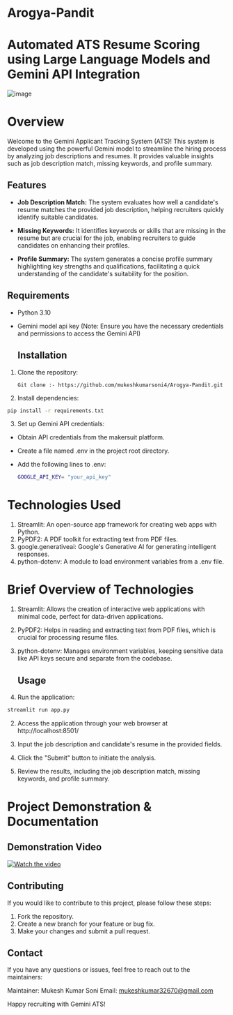 # Arogya-Pandit

# Automated ATS Resume Scoring using Large Language Models and Gemini API Integration

![image](https://github.com/user-attachments/assets/e2932afd-7e54-4312-99f3-04be0c47695f)

# Overview

Welcome to the Gemini Applicant Tracking System (ATS)! This system is developed using the powerful Gemini model to streamline the hiring process by analyzing job descriptions and resumes. It provides valuable insights such as job description match, missing keywords, and profile summary.


## Features
- **Job Description Match:** The system evaluates how well a candidate's resume matches the provided job description, helping recruiters quickly identify suitable candidates.

- **Missing Keywords:** It identifies keywords or skills that are missing in the resume but are crucial for the job, enabling recruiters to guide candidates on enhancing their profiles.

- **Profile Summary:** The system generates a concise profile summary highlighting key strengths and qualifications, facilitating a quick understanding of the candidate's suitability for the position.

## Requirements
- Python 3.10
- Gemini model api key (Note: Ensure you have the necessary credentials and permissions to access the Gemini API)

  ## Installation
1. Clone the repository:
   ```base
   Git clone :- https://github.com/mukeshkumarsoni4/Arogya-Pandit.git
     ```

2. Install dependencies:
```bash
pip install -r requirements.txt
```

3. Set up Gemini API credentials:
 - Obtain API credentials from the makersuit platform.

 - Create a file named .env in the project root directory.

 - Add the following lines to .env:
   ```bash
   GOOGLE_API_KEY= "your_api_key"
   ```

# Technologies Used
1. Streamlit: An open-source app framework for creating web apps with Python.
2. PyPDF2: A PDF toolkit for extracting text from PDF files.
3. google.generativeai: Google's Generative AI for generating intelligent responses.
4. python-dotenv: A module to load environment variables from a .env file.

# Brief Overview of Technologies
1. Streamlit: Allows the creation of interactive web applications with minimal code, perfect for data-driven applications.
2. PyPDF2: Helps in reading and extracting text from PDF files, which is crucial for processing resume files.
3. python-dotenv: Manages environment variables, keeping sensitive data like API keys secure and separate from the codebase.

   ## Usage
1. Run the application:
```bash
streamlit run app.py
```

2. Access the application through your web browser at http://localhost:8501/

3. Input the job description and candidate's resume in the provided fields.

4. Click the "Submit" button to initiate the analysis.

5. Review the results, including the job description match, missing keywords, and profile summary.

# Project Demonstration & Documentation

## Demonstration Video

[![Watch the video](https://img.youtube.com/vi/udUqNwTcHBs/0.jpg)](https://youtu.be/udUqNwTcHBs)


## Contributing
If you would like to contribute to this project, please follow these steps:

1. Fork the repository.
2. Create a new branch for your feature or bug fix.
3. Make your changes and submit a pull request.

## Contact
If you have any questions or issues, feel free to reach out to the maintainers:

Maintainer: Mukesh Kumar Soni
Email: mukeshkumar32670@gmail.com

Happy recruiting with Gemini ATS!

   
